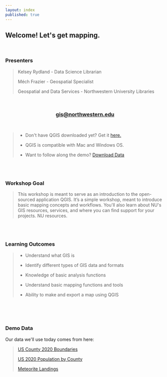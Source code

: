 ```yaml
---
layout: index
published: true
---
```


## **Welcome! Let's get mapping.** 

<br>

### **Presenters**
> Kelsey Rydland - Data Science Librarian
> 
> Méch Frazier - Geospatial Specialist
> 
> Geospatial and Data Services - Northwestern University Libraries

<br>
    
<center>
  <h3 style="color:purple;"><a href="mailto:gis@northwestern.edu?subject=GIS support"> gis@northwestern.edu </a></h3>
</center>

<br>
    
> * Don't have QGIS downloaded yet? Get it [here.](https://www.qgis.org/en/site/forusers/download.html)
> 
> * QGIS is compatible with Mac and Windows OS.
> 
> * Want to follow along the demo? [Download Data](https://northwestern.box.com/s/el7hg55tlrahohrguowawdwy1mij9ukj)

<br>
  <br>

### **Workshop Goal**
> This workshop is meant to serve as an introduction to the open-sourced application QGIS. It’s a simple workshop, meant to introduce basic mapping concepts and workflows. You'll also learn about NU's GIS resources, services, and where you can find support for your projects. NU resources.

<br>
  <br>

### **Learning Outcomes** 
> * Understand what GIS is
> 
> * Identify different types of GIS data and formats
> 
> * Knowledge of basic analysis functions
> 
> * Understand basic mapping functions and tools 
> 
> * Ability to make and export a map using QGIS

<br>
  <br>
    <br>
      
### **Demo Data**
Our data we'll use today comes from here:
> [US County 2020 Boundaries](https://data2.nhgis.org/main)
> 
> [US 2020 Population by County](https://data2.nhgis.org/main)
> 
> [Meteorite Landings](https://data.nasa.gov/Space-Science/Meteorite-Landings/gh4g-9sfh)
